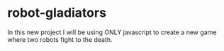 # robot-gladiators
In this new project I will be using ONLY javascript to create a new game where two robots fight to the death.
